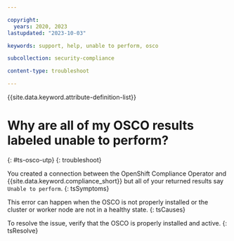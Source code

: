```yaml
---

copyright:
  years: 2020, 2023
lastupdated: "2023-10-03"

keywords: support, help, unable to perform, osco

subcollection: security-compliance

content-type: troubleshoot

---
```


{{site.data.keyword.attribute-definition-list}}

# Why are all of my OSCO results labeled unable to perform?
{: #ts-osco-utp}
{: troubleshoot} 

You created a connection between the OpenShift Compliance Operator and {{site.data.keyword.compliance_short}} but all of your returned results say `Unable to perform`.
{: tsSymptoms} 

This error can happen when the OSCO is not properly installed or the cluster or worker node are not in a healthy state.
{: tsCauses}


To resolve the issue, verify that the OSCO is properly installed and active.
{: tsResolve}

